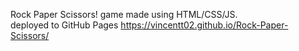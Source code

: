 Rock Paper Scissors! game made using HTML/CSS/JS. <br />
deployed to GitHub Pages https://vincentt02.github.io/Rock-Paper-Scissors/
